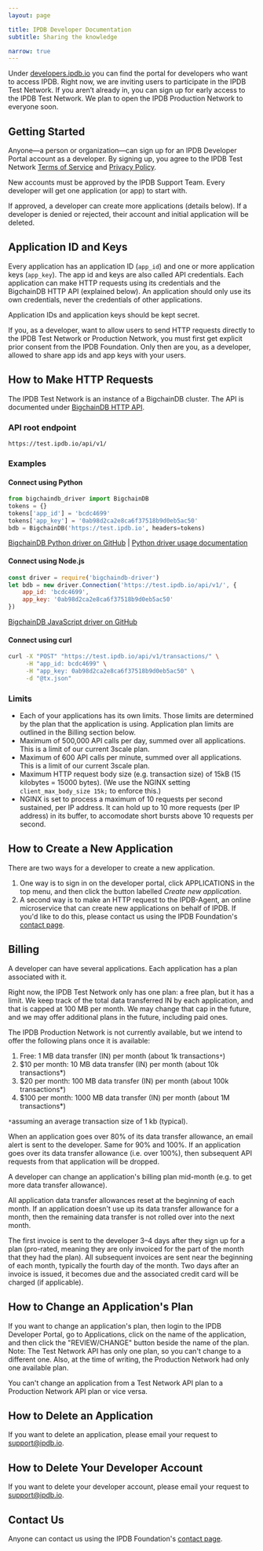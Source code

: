 ```yaml
---
layout: page

title: IPDB Developer Documentation
subtitle: Sharing the knowledge

narrow: true
---
```


Under [developers.ipdb.io](https://developers.ipdb.io) you can find the portal for developers who want to access IPDB. Right now, we are inviting users to participate in the IPDB Test Network. If you aren’t already in, you can sign up for early access to the IPDB Test Network. We plan to open the IPDB Production Network to everyone soon.

## Getting Started

Anyone—a person or organization—can sign up for an IPDB Developer Portal account as a developer. By signing up, you agree to the IPDB Test Network [Terms of Service](/terms/) and [Privacy Policy](/privacy/).

New accounts must be approved by the IPDB Support Team. Every developer will get one application (or app) to start with.

If approved, a developer can create more applications (details below). If a developer is denied or rejected, their account and initial application will be deleted.

## Application ID and Keys

Every application has an application ID (`app_id`) and one or more application keys (`app_key`). The app id and keys are also called API credentials. Each application can make HTTP requests using its credentials and the BigchainDB HTTP API (explained below). An application should only use its own credentials, never the credentials of other applications.

Application IDs and application keys should be kept secret.

If you, as a developer, want to allow users to send HTTP requests directly to the IPDB Test Network or Production Network, you must first get explicit prior consent from the IPDB Foundation. Only then are you, as a developer, allowed to share app ids and app keys with your users.

## How to Make HTTP Requests

The IPDB Test Network is an instance of a BigchainDB cluster. The API is documented under [BigchainDB HTTP API](https://docs.bigchaindb.com/projects/server/en/latest/drivers-clients/http-client-server-api.html).

### API root endpoint

```
https://test.ipdb.io/api/v1/
```

### Examples

#### Connect using Python

```python
from bigchaindb_driver import BigchainDB
tokens = {}
tokens['app_id'] = 'bcdc4699'
tokens['app_key'] = '0ab98d2ca2e8ca6f37518b9d0eb5ac50'
bdb = BigchainDB('https://test.ipdb.io', headers=tokens)
```
[BigchainDB Python driver on GitHub](https://github.com/bigchaindb/bigchaindb-driver) | [Python driver usage documentation](https://docs.bigchaindb.com/projects/py-driver/en/master/usage.html)

#### Connect using Node.js

```js
const driver = require('bigchaindb-driver')
let bdb = new driver.Connection('https://test.ipdb.io/api/v1/', {
    app_id: 'bcdc4699',
    app_key: '0ab98d2ca2e8ca6f37518b9d0eb5ac50'
})
```
[BigchainDB JavaScript driver on GitHub](https://github.com/bigchaindb/js-bigchaindb-driver)

#### Connect using curl

```bash
curl -X "POST" "https://test.ipdb.io/api/v1/transactions/" \
     -H "app_id: bcdc4699" \
     -H "app_key: 0ab98d2ca2e8ca6f37518b9d0eb5ac50" \
     -d "@tx.json"
```

### Limits

- Each of your applications has its own limits. Those limits are determined by the plan that the application is using. Application plan limits are outlined in the Billing section below.
- Maximum of 500,000 API calls per day, summed over all applications. This is a limit of our current 3scale plan.
- Maximum of 600 API calls per minute, summed over all applications. This is a limit of our current 3scale plan.
- Maximum HTTP request body size (e.g. transaction size) of 15kB (15 kilobytes = 15000 bytes). (We use the NGINX setting `client_max_body_size 15k;` to enforce this.)
- NGINX is set to process a maximum of 10 requests per second sustained, per IP address. It can hold up to 10 more requests (per IP address) in its buffer, to accomodate short bursts above 10 requests per second.

## How to Create a New Application

There are two ways for a developer to create a new application.

1. One way is to sign in on the developer portal, click APPLICATIONS in the top menu, and then click the button labelled *Create new application*.
2. A second way is to make an HTTP request to the IPDB-Agent, an online microservice that can create new applications on behalf of IPDB. If you'd like to do this, please contact us using the IPDB Foundation's [contact page](/contact/).

## Billing

A developer can have several applications. Each application has a plan associated with it.

Right now, the IPDB Test Network only has one plan: a free plan, but it has a limit. We keep track of the total data transferred IN by each application, and that is capped at 100 MB per month. We may change that cap in the future, and we may offer additional plans in the future, including paid ones.

The IPDB Production Network is not currently available, but we intend to offer the following plans once it is available:

1. Free: 1 MB data transfer (IN) per month (about 1k transactions`*`)
2. $10 per month: 10 MB data transfer (IN) per month (about 10k transactions*)
3. $20 per month: 100 MB data transfer (IN) per month (about 100k transactions*)
4. $100 per month: 1000 MB data transfer (IN) per month (about 1M transactions*)

`*`assuming an average transaction size of 1 kb (typical).

When an application goes over 80% of its data transfer allowance, an email alert is sent to the developer. Same for 90% and 100%. If an application goes over its data transfer allowance (i.e. over 100%), then subsequent API requests from that application will be dropped.

A developer can change an application's billing plan mid-month (e.g. to get more data transfer allowance).

All application data transfer allowances reset at the beginning of each month. If an application doesn't use up its data transfer allowance for a month, then the remaining data transfer is not rolled over into the next month.

The first invoice is sent to the developer 3–4 days after they sign up for a plan (pro-rated, meaning they are only invoiced for the part of the month that they had the plan). All subsequent invoices are sent near the beginning of each month, typically the fourth day of the month. Two days after an invoice is issued, it becomes due and the associated credit card will be charged (if applicable).

## How to Change an Application's Plan

If you want to change an application's plan, then login to the IPDB Developer Portal, go to Applications, click on the name of the application, and then click the "REVIEW/CHANGE" button beside the name of the plan. Note: The Test Network API has only one plan, so you can't change to a different one. Also, at the time of writing, the Production Network had only one available plan.

You can't change an application from a Test Network API plan to a Production Network API plan or vice versa.

## How to Delete an Application

If you want to delete an application, please email your request to support@ipdb.io.

## How to Delete Your Developer Account

If you want to delete your developer account, please email your request to [support@ipdb.io](mailto:support@ipdb.io).

## Contact Us

Anyone can contact us using the IPDB Foundation's [contact page](/contact/).
